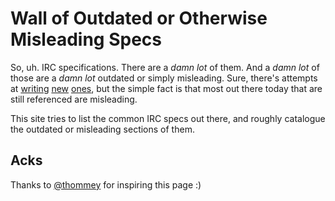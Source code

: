 # Wall of Outdated or Otherwise Misleading Specs

So, uh. IRC specifications. There are a _damn lot_ of them. And a _damn lot_ of those are a _damn lot_ outdated or simply misleading. Sure, there's attempts at [writing](http://ircv3.net) [new](https://modern.ircdocs.horse) [ones](https://tools.ietf.org/html/draft-oakley-irc-ctcp-01), but the simple fact is that most out there today that are still referenced are misleading.

This site tries to list the common IRC specs out there, and roughly catalogue the outdated or misleading sections of them.


## Acks

Thanks to [@thommey](https://github.com/thommey) for inspiring this page :)
